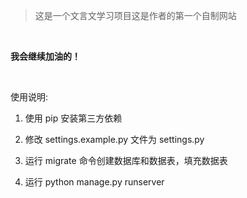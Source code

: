> 这是一个文言文学习项目这是作者的第一个自制网站

&nbsp;

**我会继续加油的！**

&nbsp;


使用说明:

1. 使用 pip 安装第三方依赖

2. 修改 settings.example.py 文件为 settings.py

3. 运行 migrate 命令创建数据库和数据表，填充数据表

4. 运行 python manage.py runserver
